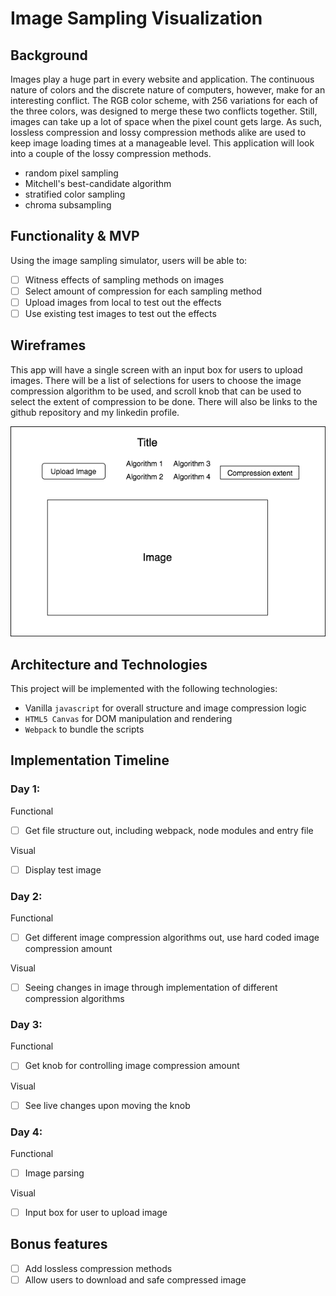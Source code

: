 # Image Sampling Visualization

## Background

Images play a huge part in every website and application. The continuous nature of colors and the discrete nature of computers, however, make for an interesting conflict. The RGB color scheme, with 256 variations for each of the three colors, was designed to merge these two conflicts together. Still, images can take up a lot of space when the pixel count gets large. As such, lossless compression and lossy compression methods alike are used to keep image loading times at a manageable level. This application will look into a couple of the lossy compression methods.
- random pixel sampling
- Mitchell's best-candidate algorithm
- stratified color sampling
- chroma subsampling

## Functionality & MVP

Using the image sampling simulator, users will be able to:

- [ ] Witness effects of sampling methods on images
- [ ] Select amount of compression for each sampling method
- [ ] Upload images from local to test out the effects
- [ ] Use existing test images to test out the effects

## Wireframes

This app will have a single screen with an input box for users to upload images. There will be a list of selections for users to choose the image compression algorithm to be used, and scroll knob that can be used to select the extent of compression to be done. There will also be links to the github repository and my linkedin profile.

![wireframe](./wireframe/main_page.png)

## Architecture and Technologies

This project will be implemented with the following technologies:

- Vanilla `javascript` for overall structure and image compression logic
- `HTML5 Canvas` for DOM manipulation and rendering
- `Webpack` to bundle the scripts

## Implementation Timeline

### Day 1:

Functional
- [ ] Get file structure out, including webpack, node modules and entry file

Visual
- [ ] Display test image

### Day 2:

Functional
- [ ] Get different image compression algorithms out, use hard coded image compression amount

Visual
- [ ] Seeing changes in image through implementation of different compression algorithms

### Day 3:

Functional
- [ ] Get knob for controlling image compression amount

Visual
- [ ] See live changes upon moving the knob

### Day 4:

Functional
- [ ] Image parsing

Visual
- [ ] Input box for user to upload image

## Bonus features

- [ ] Add lossless compression methods
- [ ] Allow users to download and safe compressed image

